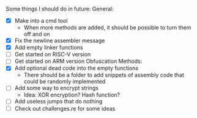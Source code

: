 Some things I should do in future:
General:
- [x] Make into a cmd tool
	- When more methods are added, it should be possible to turn them off and on
- [x] Fix the newline assembler message
- [x] Add empty linker functions
- [ ] Get started on RISC-V version
- [ ] Get started on ARM version
Obfuscation Methods:
- [x] Add optional dead code into the empty functions
	- There should be a folder to add snippets of assembly code that could be randomly implemented
- [ ] Add some way to encrypt strings
	- Idea: XOR encryption? Hash function?
- [ ] Add useless jumps that do nothing
- [ ] Check out challenges.re for some ideas
